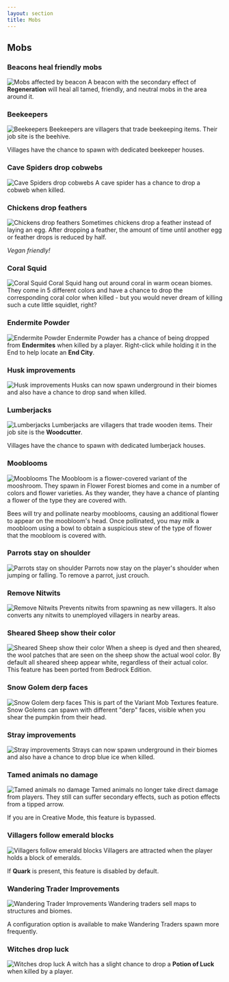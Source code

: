 ```yaml
---
layout: section
title: Mobs
---
```


## Mobs

### Beacons heal friendly mobs
![Mobs affected by beacon](https://github.com/svenhjol/Charm-Assets/blob/master/web/charm-features/beacons_heal.png?raw=true)
A beacon with the secondary effect of **Regeneration** will heal all tamed, friendly, and neutral mobs in the area around it.

### Beekeepers
![Beekeepers](https://github.com/svenhjol/Charm-Assets/blob/master/web/charm-features/beekeeper.png?raw=true)
Beekeepers are villagers that trade beekeeping items. Their job site is the beehive.

Villages have the chance to spawn with dedicated beekeeper houses.

### Cave Spiders drop cobwebs
![Cave Spiders drop cobwebs](https://github.com/svenhjol/Charm-Assets/blob/master/web/charm-features/cave-spiders-web.png?raw=true)
A cave spider has a chance to drop a cobweb when killed.

### Chickens drop feathers
![Chickens drop feathers](https://github.com/svenhjol/Charm-Assets/blob/master/web/charm-features/chickens-drop-feather.png?raw=true)
Sometimes chickens drop a feather instead of laying an egg.  After dropping a feather, the amount of time until another egg or feather drops is reduced by half.

*Vegan friendly!* 

### Coral Squid
![Coral Squid](https://github.com/svenhjol/Charm-Assets/blob/master/web/charm-features/coral-squid.png?raw=true)
Coral Squid hang out around coral in warm ocean biomes. They come in 5 different colors and have a chance to drop the corresponding coral color when killed - but you would never dream of killing such a cute little squidlet, right?

### Endermite Powder
![Endermite Powder](https://github.com/svenhjol/Charm-Assets/blob/master/web/charm-features/endermite-pwdr.png?raw=true)
Endermite Powder has a chance of being dropped from **Endermites** when killed by a player.  Right-click while holding it in the End to help locate an **End City**.

### Husk improvements
![Husk improvements](https://github.com/svenhjol/Charm-Assets/blob/master/web/charm-features/husk-improve.png?raw=true)
Husks can now spawn underground in their biomes and also have a chance to drop sand when killed.

### Lumberjacks
![Lumberjacks](https://github.com/svenhjol/Charm-Assets/blob/master/web/charm-features/lumberjack.png?raw=true)
Lumberjacks are villagers that trade wooden items. Their job site is the **Woodcutter**.

Villages have the chance to spawn with dedicated lumberjack houses.

### Mooblooms
![Mooblooms](https://github.com/svenhjol/Charm-Assets/blob/master/web/charm-features/mooblooms.png?raw=true)
The Moobloom is a flower-covered variant of the mooshroom. They spawn in Flower Forest biomes and come in a number of colors and flower varieties.
As they wander, they have a chance of planting a flower of the type they are covered with.

Bees will try and pollinate nearby mooblooms, causing an additional flower to appear on the moobloom's head.
Once pollinated, you may milk a moobloom using a bowl to obtain a suspicious stew of the type of flower that the moobloom is covered with.

### Parrots stay on shoulder
![Parrots stay on shoulder](https://github.com/svenhjol/Charm-Assets/blob/master/web/charm-features/parrots-stay..png?raw=true)
Parrots now stay on the player's shoulder when jumping or falling. To remove a parrot, just crouch.

### Remove Nitwits
![Remove Nitwits](https://github.com/svenhjol/Charm-Assets/blob/master/web/charm-features/nitwits_no_more.png?raw=trueg)
Prevents nitwits from spawning as new villagers.  It also converts any nitwits to unemployed villagers in nearby areas.

### Sheared Sheep show their color
![Sheared Sheep show their color](https://github.com/svenhjol/Charm-Assets/blob/master/web/charm-features/sheep_colors.png?raw=true)
When a sheep is dyed and then sheared, the wool patches that are seen on the sheep show the actual wool color.  By default all sheared sheep appear white, regardless of their actual color.  
This feature has been ported from Bedrock Edition. 

### Snow Golem derp faces
![Snow Golem derp faces](https://github.com/svenhjol/Charm-Assets/blob/master/web/charm-features/snow-golem-derp-faces.png?raw=true)
This is part of the Variant Mob Textures feature.  Snow Golems can spawn with different "derp" faces, visible when you shear the pumpkin from their head.

### Stray improvements
![Stray improvements](https://github.com/svenhjol/Charm-Assets/blob/master/web/charm-features/stray-improve.png?raw=true)
Strays can now spawn underground in their biomes and also have a chance to drop blue ice when killed.

### Tamed animals no damage
![Tamed animals no damage](https://github.com/svenhjol/Charm-Assets/blob/master/web/charm-features/pets_no_damage.png?raw=true)
Tamed animals no longer take direct damage from players. They still can suffer secondary effects, such as potion effects from a tipped arrow.

If you are in Creative Mode, this feature is bypassed.

### Villagers follow emerald blocks
![Villagers follow emerald blocks](https://github.com/svenhjol/Charm-Assets/blob/master/web/charm-features/villagers-follow-emerald.png?raw=true)
Villagers are attracted when the player holds a block of emeralds.

If **Quark** is present, this feature is disabled by default.

### Wandering Trader Improvements
![Wandering Trader Improvements](https://github.com/svenhjol/Charm-Assets/blob/master/web/charm-features/improved-traders.png?raw=true)
Wandering traders sell maps to structures and biomes.

A configuration option is available to make Wandering Traders spawn more frequently.

### Witches drop luck
![Witches drop luck](https://github.com/svenhjol/Charm-Assets/blob/master/web/charm-features/witches-drop-luck.png?raw=true)
A witch has a slight chance to drop a **Potion of Luck** when killed by a player.
